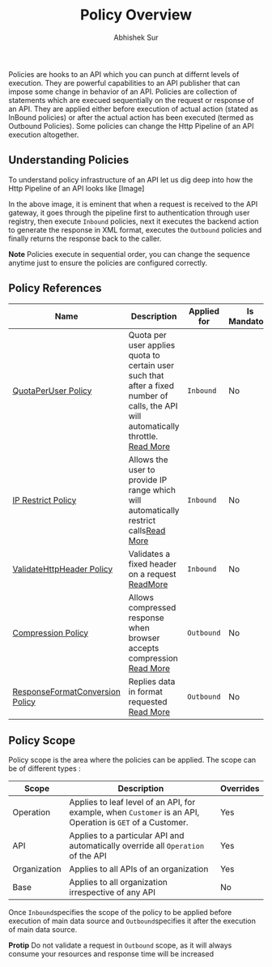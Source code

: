 ﻿---
title: "Policy Overview"
toc: true
tag: developers
category: "API Management"
author: "Abhishek Sur"
menus: 
    api:
        icon: fa fa-cogs
        title: "Policies" 
        identifier: policies 

---

Policies are hooks to an API which you can punch at differnt levels of execution. They are powerful capabilities to an API publisher
that can impose some change in behavior of an API. Policies are collection of statements which are execued sequentially
on the request or response of an API. They are applied either before execution of actual action (stated as InBound policies) or 
after the actual action has been executed (termed as Outbound Policies). Some policies can change the Http Pipeline of an API execution 
altogether. 

## Understanding Policies

To understand policy infrastructure of an API let us dig deep into how the Http Pipeline of an API looks like
[Image]

In the above image, it is eminent that when a request is received to the API gateway, it goes through the pipeline 
first to authentication through user registry, then execute `Inbound` policies, next it executes the backend action 
to generate the response in XML format, executes the `Outbound` policies and finally returns the response 
back to the caller. 

**Note** Policies execute in sequential order, you can change the sequence anytime just to ensure the 
policies are configured correctly. 


## Policy References

|Name|Description|Applied for|Is Mandatory|Scope|
|-----|----------|---|---|---|
|[QuotaPerUser Policy]()|Quota per user applies quota to certain user such that after a fixed number of calls, the API will automatically throttle. [Read More]()|`Inbound`|No|Operation|
|[IP Restrict Policy]()|Allows the user to provide IP range which will automatically restrict calls[Read More]()|`Inbound`|No|Operation|
|[ValidateHttpHeader Policy]()|Validates a fixed header on a request [ReadMore]()|`Inbound`|No|Operation|
|[Compression Policy]()|Allows compressed response when browser accepts compression [Read More]()|`Outbound`|No|Operation|
|[ResponseFormatConversion Policy]()|Replies data in format requested [Read More]()|`Outbound`|No|Operation|

## Policy Scope

Policy scope is the area where the policies can be applied. The scope can be of different types : 

|Scope|Description|Overrides|
|-----|----------|---|
|Operation|Applies to leaf level of an API, for example, when `Customer` is an API, Operation is `GET` of a Customer.|Yes|
|API|Applies to a particular API and automatically override all `Operation` of the API|Yes|
|Organization|Applies to all APIs of an organization|Yes|
|Base|Applies to all organization irrespective of any API|No|

Once `Inbound`specifies the scope of the policy to be applied before execution of main data source and `Outbound`specifies it after the execution of main data source. 

**Protip** Do not validate a request in `Outbound` scope, as it will always consume your resources and response time will be increased 